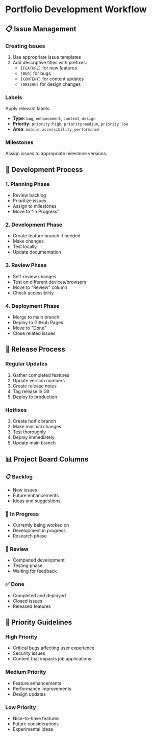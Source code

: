 # Portfolio Development Workflow

## 📋 Issue Management

### Creating Issues

1. Use appropriate issue templates
2. Add descriptive titles with prefixes:
   - `[FEATURE]` for new features
   - `[BUG]` for bugs
   - `[CONTENT]` for content updates
   - `[DESIGN]` for design changes

### Labels

Apply relevant labels:

- **Type**: `bug`, `enhancement`, `content`, `design`
- **Priority**: `priority:high`, `priority:medium`, `priority:low`
- **Area**: `mobile`, `accessibility`, `performance`

### Milestones

Assign issues to appropriate milestone versions.

## 🔄 Development Process

### 1. Planning Phase

- Review backlog
- Prioritize issues
- Assign to milestones
- Move to "In Progress"

### 2. Development Phase

- Create feature branch if needed
- Make changes
- Test locally
- Update documentation

### 3. Review Phase

- Self-review changes
- Test on different devices/browsers
- Move to "Review" column
- Check accessibility

### 4. Deployment Phase

- Merge to main branch
- Deploy to GitHub Pages
- Move to "Done"
- Close related issues

## 🚀 Release Process

### Regular Updates

1. Gather completed features
2. Update version numbers
3. Create release notes
4. Tag release in Git
5. Deploy to production

### Hotfixes

1. Create hotfix branch
2. Make minimal changes
3. Test thoroughly
4. Deploy immediately
5. Update main branch

## 📊 Project Board Columns

### 📋 Backlog

- New issues
- Future enhancements
- Ideas and suggestions

### 🔄 In Progress

- Currently being worked on
- Development in progress
- Research phase

### 👀 Review

- Completed development
- Testing phase
- Waiting for feedback

### ✅ Done

- Completed and deployed
- Closed issues
- Released features

## 🎯 Priority Guidelines

### High Priority

- Critical bugs affecting user experience
- Security issues
- Content that impacts job applications

### Medium Priority

- Feature enhancements
- Performance improvements
- Design updates

### Low Priority

- Nice-to-have features
- Future considerations
- Experimental ideas
